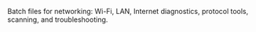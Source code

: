 Batch files for networking: Wi-Fi, LAN, Internet diagnostics, protocol tools, scanning, and troubleshooting.
